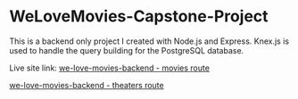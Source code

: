 # WeLoveMovies-Capstone-Project

This is a backend only project I created with Node.js and Express. Knex.js is used to handle the query building for the PostgreSQL database.

Live site link: [we-love-movies-backend - movies route](https://we-love-movies-backend-fywz.onrender.com/movies)

[we-love-movies-backend - theaters route](https://we-love-movies-backend-fywz.onrender.com/theaters)
